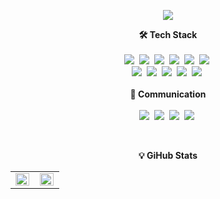 
<p align="center">
  <img src="https://i.imgur.com/JHUmmrY.png" />
 </p>


<p align="center">
  <b>🛠 Tech Stack</b><br /><br />
  <img src="https://img.shields.io/badge/HTML-E34F26?style=flat-square&logo=HTML5&logoColor=white"/></a>&nbsp
  <img src="https://img.shields.io/badge/CSS-1572B6?style=flat-square&logo=css3&logoColor=white"/></a>&nbsp
  <img src="https://img.shields.io/badge/Javascript-ffb13b?style=flat-square&logo=javascript&logoColor=white"/></a>&nbsp
  <img src="https://img.shields.io/badge/Typescript-3178c6?style=flat-square&logo=Typescript&logoColor=white"/></a>&nbsp
  <img src="https://img.shields.io/badge/ESlint-4B32C3?style=flat-square&logo=eslint&logoColor=white"/></a>&nbsp
  <img src="https://img.shields.io/badge/Prettier-F7B93E?style=flat-square&logo=prettier&logoColor=white"/></a>&nbsp
  <br />
    <img src="https://img.shields.io/badge/styled components-DB7093?style=flat-square&logo=styled components&logoColor=white"/>&nbsp
  <img src="https://img.shields.io/badge/Recoil-000000?style=flat-square&logo=Recoil&logoColor=white">&nbsp
  <img src="https://img.shields.io/badge/React-61dafb?style=flat-square&logo=React&logoColor=white"/></a>&nbsp
  <img src="https://img.shields.io/badge/React Router-CA4245?style=flat-square&logo=React Router&logoColor=white"/></a>&nbsp
  <img src="https://img.shields.io/badge/Axios-5A29E4?style=flat-square&logo=axios&logoColor=white"/></a>&nbsp 
  <br /><br />
  <b>👄 Communication</b><br /><br />
  <img src="https://img.shields.io/badge/Github-181717?style=flat-square&logo=github&logoColor=white"/></a>&nbsp
  <img src="https://img.shields.io/badge/Figma-F24E1E?style=flat-square&logo=figma&logoColor=white"/></a>&nbsp
  <img src="https://img.shields.io/badge/Notion-000000?style=flat-square&logo=notion&logoColor=white"/></a>&nbsp
  <img src="https://img.shields.io/badge/Discord-5865F2?style=flat-square&logo=discord&logoColor=white"/></a>&nbsp
</p>
<br />


<p align="center"><b>💡 GiHub Stats</b></p>
<p align="center">
  <table>
    <tr>
      <td align="top" width="50%">
      <img src="https://github-readme-stats.vercel.app/api?username=mscojl24&count_private=true&show_icons=true&theme=buefy&hide_border=true" align="left" style="width: 98%" />
      </td>
      <td align="top" width="50%">
        <img src="https://github-readme-stats.vercel.app/api/top-langs/?username=mscojl24&hide=jupyter%20notebook&layout=compact&hide_border=true" align="left" style="width: 98%" />
      </td>
    </tr>
  </table>
</p>


